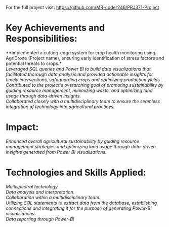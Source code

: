 For the full project visit: https://github.com/MR-coder246/PRJ371-Project

# Key Achievements and Responsibilities:
**Implemented a cutting-edge system for crop health monitoring using AgriDrone (Project name), ensuring early identification of stress factors and potential threats to crops.*</br>
*Leveraged SQL queries and Power BI to build data visualizations that facilitated thorough data analysis and provided actionable insights for timely interventions, safeguarding crops and optimizing production yields.*</br>
*Contributed to the project's overarching goal of promoting sustainability by guiding resource management, minimizing waste, and optimizing land usage through data-driven insights.*</br>
*Collaborated closely with a multidisciplinary team to ensure the seamless integration of technology into agricultural practices.*</br>

# Impact:</br>
*Enhanced overall agricultural sustainability by guiding resource management strategies and optimizing land usage through data-driven insights generated from Power BI visualizations.*</br>

# Technologies and Skills Applied:
*Multispectral technology.*</br>
*Data analysis and interpretation.*</br>
*Collaboration within a multidisciplinary team.*</br>
*Utilizing SQL statements to extract data from the database, establishing connections and integrating it for the purpose of generating Power-BI visualisations.* </br>
*Data reporting through Power-BI*</br>
